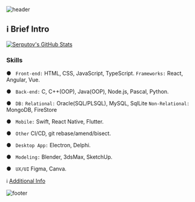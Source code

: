 ![header](https://capsule-render.vercel.app/api?type=waving&color=gradient&customColorList=0,2,2,5,30&height=200&section=header&text=Welcome&fontSize=50)



## ℹ️  Brief Intro 

[![Serputov's GitHub Stats](https://github-readme-stats.vercel.app/api?username=aserputov&border_color=#303030)](https://github.com/aserputov?tab=repositories)

<!-- [![](https://img.shields.io/badge/-JavaScript-green?logo=JavaScript&logoColor=white&style=flat)](https://www.https://www.javascript.com)
[![](https://img.shields.io/badge/-MongoDB-blue?logo=mongodb&logoColor=white&style=flat)](https://www.mongodb.com)
[![](https://img.shields.io/badge/-React-blue?logo=React&logoColor=white&style=flat)](https://www.reactjs.org)
[![](https://img.shields.io/badge/-Angular-blue?logo=angular&logoColor=white&style=flat)](https://www.angular.com)
[![](https://img.shields.io/badge/-Swift-green?logo=Swift&logoColor=white&style=flat)](https://www.swift.org) -->

### Skills


● &nbsp;&nbsp;``` Front-end: ``` HTML, CSS, JavaScript, TypeScript. ```Frameworks:``` React, Angular, Vue. 

● &nbsp;&nbsp;``` Back-end: ``` C, C++(OOP), Java(OOP), Node.js, Pascal, Python. 

● &nbsp;&nbsp;``` DB: ``` ```Relational:``` Oracle(SQL/PLSQL), MySQL, SqlLite ```Non-Relational:``` MongoDB, FireStore 

● &nbsp;&nbsp;``` Mobile: ``` Swift, React Native, Flutter.  

● &nbsp;&nbsp;``` Other ``` CI/CD, git rebase/amend/bisect.

● &nbsp;&nbsp;``` Desktop App: ``` Electron, Delphi. 

● &nbsp;&nbsp;``` Modeling: ``` Blender, 3dsMax, SketchUp. 

● &nbsp;&nbsp;``` UX/UI ``` Figma, Canva.  

<!-- *Skills Level:* - ▪︎ -->

ℹ️  [Additional Info](https://github.com/aserputov/serputov)

<!-- <a href="https://dev.to/aserputov"><img width="105px" padding="0px 0px 0px 80px" src="https://user-images.githubusercontent.com/65831678/143137815-24fccb4d-a4a3-49bf-84e4-303f67c0a64d.png"></a>
 -->




<!-- <div align="left" style="margin: 0px 0">
   <a href="https://github.com/aserputov/github-profile-views-counter">
       
   </a>
</div> -->


![footer](https://capsule-render.vercel.app/api?type=waving&color=gradient&customColorList=0,2,2,5,30&height=100&section=footer)
